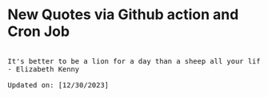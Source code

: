 # New Quotes via Github action and Cron Job

<pre>
<!-- #quote -->
It's better to be a lion for a day than a sheep all your life.
- Elizabeth Kenny

Updated on: [12/30/2023]
<!-- #quoteEnd -->
</pre>
